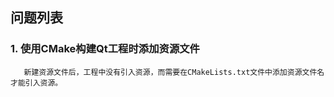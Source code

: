 ## 问题列表
### 1. 使用CMake构建Qt工程时添加资源文件
       新建资源文件后，工程中没有引入资源，而需要在CMakeLists.txt文件中添加资源文件名才能引入资源。
    
